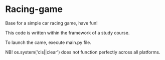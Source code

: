 # Racing-game
Base for a simple car racing game, have fun!

This code is written within 
the framework of a study course.

To launch the came, execute main.py file.

NB! os.system('cls||clear') does not function perfectly across all platforms.
